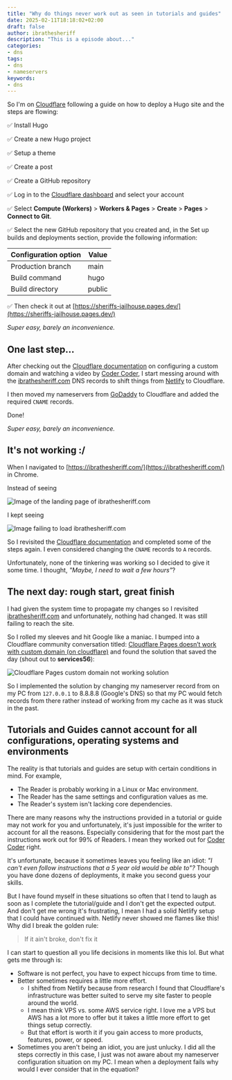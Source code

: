 ```yaml
---
title: "Why do things never work out as seen in tutorials and guides"
date: 2025-02-11T18:18:02+02:00
draft: false
author: ibrathesheriff
description: "This is a episode about..."
categories:
- dns
tags:
- dns
- nameservers
keywords:
- dns
---
```

So I'm on [Cloudflare](https://developers.cloudflare.com/pages/framework-guides/deploy-a-hugo-site/) following a guide on how to deploy a Hugo site and the steps are flowing:

✅ Install Hugo

✅ Create a new Hugo project

✅ Setup a theme

✅ Create a post

✅ Create a GitHub repository

✅ Log in to the [Cloudflare dashboard](https://dash.cloudflare.com/) and select your account

✅ Select **Compute (Workers)** > **Workers & Pages** > **Create** > **Pages** > **Connect to Git**.

✅ Select the new GitHub repository that you created and, in the Set up builds and deployments section, provide the following information:

| Configuration option | Value  |
|----------------------|--------|
| Production branch    | main   |
| Build command        | hugo   |
| Build directory      | public |

✅ Then check it out at [https://sheriffs-jailhouse.pages.dev/](https://sheriffs-jailhouse.pages.dev/)

*Super easy, barely an inconvenience.*

## One last step...
After checking out the [Cloudflare documentation](https://developers.cloudflare.com/pages/configuration/custom-domains/) on configuring a custom domain and watching a video by [Coder Coder](https://www.youtube.com/watch?v=MTc2CTYoszY), I start messing around with the [ibrathesheriff.com](https://ibrathesheriff.com/) DNS records to shift things from [Netlify](https://www.netlify.com/) to Cloudflare. 

I then moved my nameservers from [GoDaddy](https://godaddy.com/) to Cloudflare and added the required `CNAME` records.

Done!

*Super easy, barely an inconvenience.*

## It's not working :/
When I navigated to [https://ibrathesheriff.com/](https://ibrathesheriff.com/) in Chrome.

Instead of seeing

![Image of the landing page of ibrathesheriff.com](/img/episodes/wtf/ibrathesheriff-posts-page.png)

I kept seeing

![Image failing to load ibrathesheriff.com](/img/episodes/wtf/ibrathesheriff-not-displaying.png)

So I revisited the [Cloudflare documentation](https://developers.cloudflare.com/pages/configuration/custom-domains/) and completed some of the steps again. I even considered changing the `CNAME` records to `A` records.

Unfortunately, none of the tinkering was working so I decided to give it some time. I thought, *"Maybe, I need to wait a few hours"*?

## The next day: rough start, great finish
I had given the system time to propagate my changes so I revisited [ibrathesheriff.com](https://ibrathesheriff.com/) and unfortunately, nothing had changed. It was still failing to reach the site.

So I rolled my sleeves and hit Google like a maniac. I bumped into a Cloudflare community conversation titled: [Cloudflare Pages doesn’t work with custom domain (on cloudflare)](https://community.cloudflare.com/t/cloudflare-pages-doesnt-work-with-custom-domain-on-cloudflare/539980) and found the solution that saved the day (shout out to **services56**):

![Cloudflare Pages custom domain not working solution](/img/episodes/wtf/nameserver-cloudflare-custom-domain-solution.png)

So I implemented the solution by changing my nameserver record from on my PC from `127.0.0.1` to 8.8.8.8 (Google's DNS) so that my PC would fetch records from there rather instead of working from my cache as it was stuck in the past.

## Tutorials and Guides cannot account for all configurations, operating systems and environments
The reality is that tutorials and guides are setup with certain conditions in mind. For example,
+ The Reader is probably working in a Linux or Mac environment.
+ The Reader has the same settings and configuration values as me.
+ The Reader's system isn't lacking core dependencies.

There are many reasons why the instructions provided in a tutorial or guide may not work for you and unfortunately, it's just impossible for the writer to account for all the reasons. Especially considering that for the most part the instructions work out for 99% of Readers. I mean they worked out for [Coder Coder](https://www.youtube.com/watch?v=MTc2CTYoszY) right.

It's unfortunate, because it sometimes leaves you feeling like an idiot: *"I can't even follow instructions that a 5 year old would be able to"?* Though you have done dozens of deployments, it make you second guess your skills.

But I have found myself in these situations so often that I tend to laugh as soon as I complete the tutorial/guide and I don't get the expected output. And don't get me wrong it's frustrating, I mean I had a solid Netlify setup that I could have continued with. Netlify never showed me flames like this! Why did I break the golden rule:
> If it ain't broke, don't fix it

I can start to question all you life decisions in moments like this lol. But what gets me through is:
+ Software is not perfect, you have to expect hiccups from time to time.
+ Better sometimes requires a little more effort.
    - I shifted from Netlify because from research I found that Cloudflare's infrastructure was better suited to serve my site faster to people around the world.
    - I mean think VPS vs. some AWS service right. I love me a VPS but AWS has a lot more to offer but it takes a little more effort to get things setup correctly.
    - But that effort is worth it if you gain access to more products, features, power, or speed.
+ Sometimes you aren't being an idiot, you are just unlucky. I did all the steps correctly in this case, I just was not aware about my nameserver configuration situation on my PC. I mean when a deployment fails why would I ever consider that in the equation?